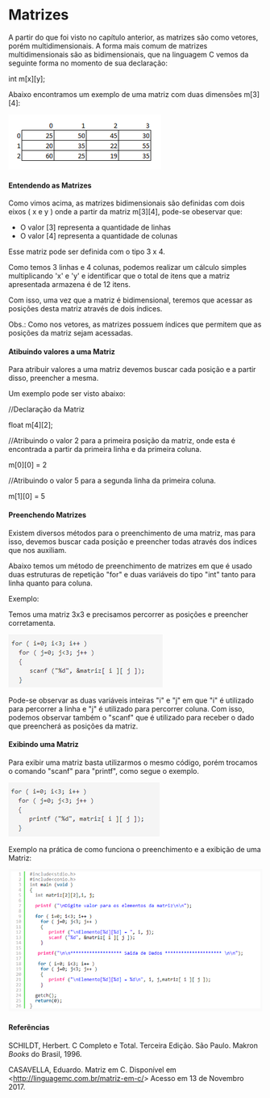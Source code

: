 # Matrizes

A partir do que foi visto no capítulo anterior, as matrizes são como vetores, porém multidimensionais. A forma mais comum de matrizes multidimensionais são as bidimensionais, que na linguagem C vemos da seguinte forma no momento de sua declaração:

int m\[x\]\[y\];

Abaixo encontramos um exemplo de uma matriz com duas dimensões m\[3\]\[4\]:

![](/assets/import.png)

#### Entendendo as Matrizes

Como vimos acima, as matrizes bidimensionais são definidas com dois eixos \( x e y \) onde a partir da matriz m\[3\]\[4\], pode-se obeservar que:

* O valor \[3\] representa a quantidade de linhas
* O valor \[4\] representa a quantidade de colunas

Esse matriz pode ser definida com o tipo 3 x 4.

Como temos 3 linhas e 4 colunas, podemos realizar um cálculo simples multiplicando 'x' e 'y' e identificar que o total de itens que a matriz apresentada armazena é de 12 itens.

Com isso, uma vez que a matriz é bidimensional, teremos que acessar as posições desta matriz através de dois índices.

Obs.: Como nos vetores, as matrizes possuem índices que permitem que as posições da matriz sejam acessadas.

#### Atibuindo valores a uma Matriz

Para atribuir valores a uma matriz devemos buscar cada posição e a partir disso, preencher a mesma.

Um exemplo pode ser visto abaixo:

//Declaração da Matriz

float m\[4\]\[2\];

//Atribuindo o valor 2 para a primeira posição da matriz, onde esta é encontrada a partir da primeira linha e da primeira coluna.

m\[0\]\[0\] = 2

//Atribuindo o valor 5 para a segunda linha da primeira coluna.

m\[1\]\[0\] = 5

#### Preenchendo Matrizes

Existem diversos métodos para o preenchimento de uma matriz, mas para isso, devemos buscar cada posição e preencher todas através dos índices que nos auxiliam.

Abaixo temos um método de preenchimento de matrizes em que é usado duas estruturas de repetição "for" e duas variáveis do tipo "int" tanto para linha quanto para coluna.

Exemplo:

Temos uma matriz 3x3 e precisamos percorrer as posições e preencher corretamenta.

![](/assets/import2.png)

Pode-se observar as duas variáveis inteiras "i" e "j" em que "i" é utilizado para percorrer a linha e "j" é utilizado para percorrer coluna. Com isso, podemos observar também o "scanf" que é utilizado para receber o dado que preencherá as posições da matriz.

#### Exibindo uma Matriz

Para exibir uma matriz basta utilizarmos o mesmo código, porém trocamos o comando "scanf" para "printf", como segue o exemplo.

![](/assets/import3.png)

Exemplo na prática de como funciona o preenchimento e a exibição de uma Matriz:

![](/assets/import4.png)

#### Referências

SCHILDT, Herbert. C Completo e Total. Terceira Edição. São Paulo. Makron _Books_ do Brasil, 1996.

CASAVELLA, Eduardo. Matriz em C. Disponível em &lt;http://linguagemc.com.br/matriz-em-c/&gt; Acesso em 13 de Novembro 2017.




